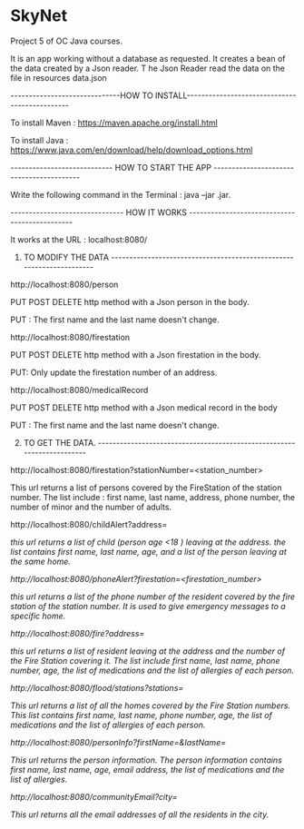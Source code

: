 # SkyNet
Project 5 of OC Java courses. 

It is an app working without a database as requested. It creates a bean of the data created by a Json reader.
T
he Json Reader read the data on the file in resources data.json

------------------------------HOW TO  INSTALL----------------------------------------------

To install Maven : 
https://maven.apache.org/install.html

To install Java : 
https://www.java.com/en/download/help/download_options.html

---------------------------- HOW TO START THE APP -----------------------------------------

Write the following command in the Terminal : 
java –jar <ExecutableJarFileName>.jar.

------------------------------- HOW IT WORKS ----------------------------------------------

It works at the URL : localhost:8080/

1. TO MODIFY THE DATA ---------------------------------------------------------------------

http://localhost:8080/person 

PUT POST DELETE http method with a Json person in the body. 

PUT : The first name and the last name doesn't change.


http://localhost:8080/firestation

PUT POST DELETE http method with a Json firestation in the body.

PUT: Only update the firestation number of an address.


http://localhost:8080/medicalRecord

PUT POST DELETE http method with a Json medical record in the body 

PUT : The first name and the last name doesn't change.


2. TO GET THE DATA. -----------------------------------------------------------------------

http://localhost:8080/firestation?stationNumber=<station_number>

This url returns a list of persons covered by the FireStation of the station number. The list include : first name, last name, address, phone number, the number of minor and the number of adults.


http://localhost:8080/childAlert?address=<address>

this url returns a list of child (person age <18 ) leaving at the address. the list contains first name, last name, age, and a list of the person leaving at the same home.


http://localhost:8080/phoneAlert?firestation=<firestation_number>

this url returns a list of the phone number of the resident covered by the fire station of the station number. It is used to give emergency messages to a specific home.


http://localhost:8080/fire?address=<address>

this url returns a list of resident leaving at the address and the number of the Fire Station covering it. The list include first name, last name, phone number, age, the list of medications and the list of allergies of each person.


http://localhost:8080/flood/stations?stations=<a list of station_numbers>

This url returns a list of all the homes covered by the Fire Station numbers. This list contains first name, last name, phone number, age, the list of medications and the list of allergies of each person.


http://localhost:8080/personInfo?firstName=<firstName>&lastName=<lastName>

This url returns the person information. The person information contains first name, last name, age, email address, the list of medications and the list of allergies.


http://localhost:8080/communityEmail?city=<city>

This url returns all the email addresses of all the residents in the city.
